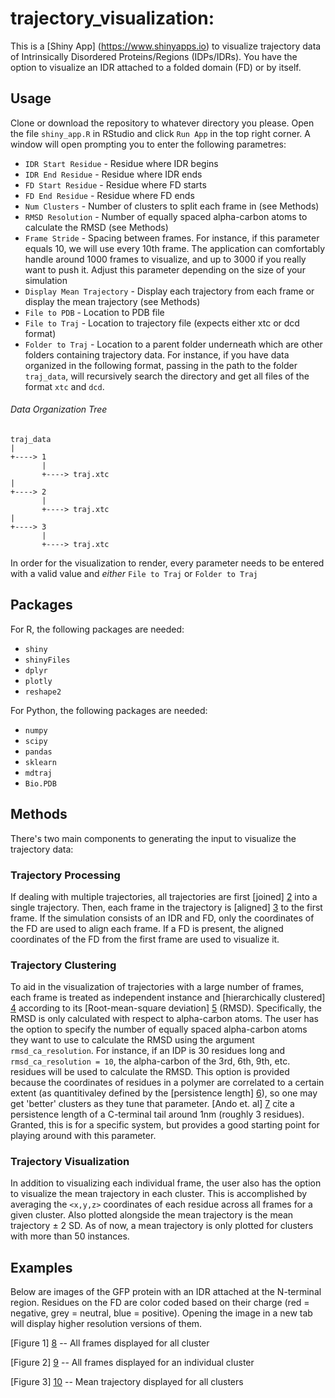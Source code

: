 # trajectory_visualization: 


This is a [Shiny App] (https://www.shinyapps.io) to visualize trajectory data of Intrinsically Disordered Proteins/Regions (IDPs/IDRs). You have the option to visualize an IDR attached to a folded domain (FD) or by itself. 



## Usage

Clone or download the repository to whatever directory you please. Open the file `shiny_app.R` in RStudio and click `Run App` in the top right corner. A window will open prompting you to enter the following parametres: 

* `IDR Start Residue` - Residue where IDR begins
* `IDR End Residue` - Residue where IDR ends
* `FD Start Residue` - Residue where FD starts
* `FD End Residue` - Residue where FD ends
* `Num Clusters` - Number of clusters to split each frame in (see Methods)
* `RMSD Resolution` - Number of equally spaced alpha-carbon atoms to calculate the RMSD (see Methods)
* `Frame Stride` - Spacing between frames. For instance, if this parameter equals 10, we will use every 10th frame. The application can comfortably handle around 1000 frames to visualize, and up to 3000 if you really want to push it. Adjust this parameter depending on the size of your simulation
* `Display Mean Trajectory` - Display each trajectory from each frame or display the mean trajectory (see Methods)
* `File to PDB` - Location to PDB file 
* `File to Traj` - Location to trajectory file (expects either xtc or dcd format)
* `Folder to Traj` - Location to a parent folder underneath which are other folders containing trajectory data. For instance, if you have data organized in the following format, passing in the path to the folder `traj_data`, will recursively search the directory and get all files of the format `xtc` and `dcd`. 

###### Data Organization Tree
    traj_data
    |
    +----> 1
           |
           +----> traj.xtc
    |
    +----> 2
           |
           +----> traj.xtc
    |
    +----> 3
           |
           +----> traj.xtc

In order for the visualization to render, every parameter needs to be entered with a valid value and *either* `File to Traj` or `Folder to Traj`



## Packages 
For R, the following packages are needed:

* `shiny` 
* `shinyFiles` 
* `dplyr`
* `plotly`
* `reshape2`

For Python, the following packages are needed:

* `numpy` 
* `scipy` 
* `pandas`
* `sklearn`
* `mdtraj`
* `Bio.PDB`


## Methods

There's two main components to generating the input to visualize the trajectory data: 

### Trajectory Processing

If dealing with multiple trajectories, all trajectories are first [joined] [2] into a single trajectory. Then, each frame in the trajectory is [aligned] [3] to the first frame. If the simulation consists of an IDR and FD, only the coordinates of the FD are used to align each frame. If a FD is present, the aligned coordinates of the FD from the first frame are used to visualize it. 

### Trajectory Clustering

To aid in the visualization of trajectories with a large number of frames, each frame is treated as independent instance and [hierarchically clustered] [4] according to its [Root-mean-square deviation] [5] (RMSD). Specifically, the RMSD is only calculated with respect to alpha-carbon atoms. The user has the option to specify the number of equally spaced alpha-carbon atoms they want to use to calculate the RMSD using the argument `rmsd_ca_resolution`. For instance, if an IDP is 30 residues long and `rmsd_ca_resolution = 10`, the alpha-carbon of the 3rd, 6th, 9th, etc. residues will be used to calculate the RMSD. This option is provided because the coordinates of residues in a polymer are correlated to a certain extent (as quantitivaley defined by the [persistence length] [6]), so one may get 'better' clusters as they tune that parameter. [Ando et. al] [7] cite a persistence length of a C-terminal tail around 1nm (roughly 3 residues). Granted, this is for a specific system, but provides a good starting point for playing around with this parameter. 

### Trajectory Visualization

In addition to visualizing each individual frame, the user also has the option to visualize the mean trajectory in each cluster. This is accomplished by averaging the `<x,y,z>` coordinates of each residue across all frames for a given cluster. Also plotted alongside the mean trajectory is the mean trajectory ± 2 SD. As of now, a mean trajectory is only plotted for clusters with more than 50 instances.  


## Examples

Below are images of the GFP protein with an IDR attached at the N-terminal region. Residues on the FD are color coded based on their charge (red = negative, grey = neutral, blue = positive). Opening the image in a new tab will display higher resolution versions of them. 

[Figure 1] [8] -- All frames displayed for all cluster

[Figure 2] [9] -- All frames displayed for an individual cluster

[Figure 3] [10] -- Mean trajectory displayed for all clusters







[2]: https://mdtraj.org/1.9.4/api/generated/mdtraj.join.html?highlight=join#mdtraj.join
[3]: https://mdtraj.org/1.9.4/api/generated/mdtraj.Trajectory.superpose.html?highlight=superpose#mdtraj.Trajectory.superpose 
[4]: https://scikit-learn.org/stable/modules/clustering.html#hierarchical-clustering
[5]: https://en.wikipedia.org/wiki/Root-mean-square_deviation_of_atomic_positions
[6]: https://en.wikipedia.org/wiki/Persistence_length
[7]: https://chemistry-europe.onlinelibrary.wiley.com/doi/full/10.1002/cphc.200800210
[8]: https://imgur.com/jf1e1hp
[9]: https://imgur.com/xLYrXV9
[10]: https://imgur.com/pStTl1X



